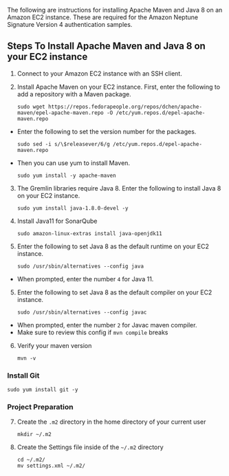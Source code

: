 The following are instructions for installing Apache Maven and Java 8 on an Amazon EC2 instance. These are required for the Amazon Neptune Signature Version 4 authentication samples.

## Steps To Install Apache Maven and Java 8 on your EC2 instance

1. Connect to your Amazon EC2 instance with an SSH client.

2. Install Apache Maven on your EC2 instance. First, enter the following to add a repository with a Maven package.

    ```
    sudo wget https://repos.fedorapeople.org/repos/dchen/apache-maven/epel-apache-maven.repo -O /etc/yum.repos.d/epel-apache-maven.repo
    ```

- Enter the following to set the version number for the packages.

    ```
    sudo sed -i s/\$releasever/6/g /etc/yum.repos.d/epel-apache-maven.repo
    ```
- Then you can use yum to install Maven.

    ```
    sudo yum install -y apache-maven
    ```
3. The Gremlin libraries require Java 8. Enter the following to install Java 8 on your EC2 instance.

    ```
    sudo yum install java-1.8.0-devel -y
    ```
4. Install Java11 for SonarQube
   ```
   sudo amazon-linux-extras install java-openjdk11
   ```
6. Enter the following to set Java 8 as the default runtime on your EC2 instance.

    ```
    sudo /usr/sbin/alternatives --config java
    ```
- When prompted, enter the number `4` for Java 11.

5. Enter the following to set Java 8 as the default compiler on your EC2 instance.

    ```
    sudo /usr/sbin/alternatives --config javac
    ```
- When prompted, enter the number `2` for Javac maven compiler.
- Make sure to review this config if `mvn compile` breaks

6. Verify your maven version
    ```
    mvn -v
    ```

### Install Git
```
sudo yum install git -y
```
### Project Preparation
7. Create the `.m2` directory in the home directory of your current user
    ```
    mkdir ~/.m2
    ```

8. Create the Settings file inside of the `~/.m2` directory
    ```
    cd ~/.m2/
    mv settings.xml ~/.m2/
    ```
